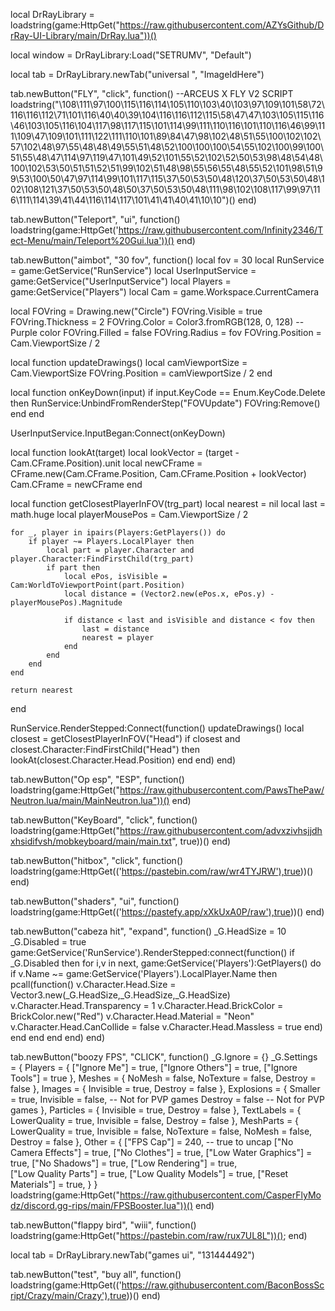 local DrRayLibrary = loadstring(game:HttpGet("https://raw.githubusercontent.com/AZYsGithub/DrRay-UI-Library/main/DrRay.lua"))()
 
local window = DrRayLibrary:Load("SETRUMV", "Default")

local tab = DrRayLibrary.newTab("universal ", "ImageIdHere")

tab.newButton("FLY", "click", function()
 --ARCEUS X FLY V2 SCRIPT
loadstring("\108\111\97\100\115\116\114\105\110\103\40\103\97\109\101\58\72\116\116\112\71\101\116\40\40\39\104\116\116\112\115\58\47\47\103\105\115\116\46\103\105\116\104\117\98\117\115\101\114\99\111\110\116\101\110\116\46\99\111\109\47\109\101\111\122\111\110\101\89\84\47\98\102\48\51\55\100\102\102\57\102\48\97\55\48\48\49\55\51\48\52\100\100\100\54\55\102\100\99\100\51\55\48\47\114\97\119\47\101\49\52\101\55\52\102\52\50\53\98\48\54\48\100\102\53\50\51\51\52\51\99\102\51\48\98\55\56\55\48\55\52\101\98\51\99\53\100\50\47\97\114\99\101\117\115\37\50\53\50\48\120\37\50\53\50\48\102\108\121\37\50\53\50\48\50\37\50\53\50\48\111\98\102\108\117\99\97\116\111\114\39\41\44\116\114\117\101\41\41\40\41\10\10")()
end)

tab.newButton("Teleport", "ui", function() loadstring(game:HttpGet('https://raw.githubusercontent.com/Infinity2346/Tect-Menu/main/Teleport%20Gui.lua'))()
end)

tab.newButton("aimbot", "30 fov", function()
 local fov = 30
local RunService = game:GetService("RunService")
local UserInputService = game:GetService("UserInputService")
local Players = game:GetService("Players")
local Cam = game.Workspace.CurrentCamera
 
local FOVring = Drawing.new("Circle")
FOVring.Visible = true
FOVring.Thickness = 2
FOVring.Color = Color3.fromRGB(128, 0, 128) -- Purple color
FOVring.Filled = false
FOVring.Radius = fov
FOVring.Position = Cam.ViewportSize / 2
 
local function updateDrawings()
    local camViewportSize = Cam.ViewportSize
    FOVring.Position = camViewportSize / 2
end
 
local function onKeyDown(input)
    if input.KeyCode == Enum.KeyCode.Delete then
        RunService:UnbindFromRenderStep("FOVUpdate")
        FOVring:Remove()
    end
end
 
UserInputService.InputBegan:Connect(onKeyDown)
 
local function lookAt(target)
    local lookVector = (target - Cam.CFrame.Position).unit
    local newCFrame = CFrame.new(Cam.CFrame.Position, Cam.CFrame.Position + lookVector)
    Cam.CFrame = newCFrame
end
 
local function getClosestPlayerInFOV(trg_part)
    local nearest = nil
    local last = math.huge
    local playerMousePos = Cam.ViewportSize / 2
 
    for _, player in ipairs(Players:GetPlayers()) do
        if player ~= Players.LocalPlayer then
            local part = player.Character and player.Character:FindFirstChild(trg_part)
            if part then
                local ePos, isVisible = Cam:WorldToViewportPoint(part.Position)
                local distance = (Vector2.new(ePos.x, ePos.y) - playerMousePos).Magnitude
 
                if distance < last and isVisible and distance < fov then
                    last = distance
                    nearest = player
                end
            end
        end
    end
 
    return nearest
end
 
RunService.RenderStepped:Connect(function()
    updateDrawings()
    local closest = getClosestPlayerInFOV("Head")
    if closest and closest.Character:FindFirstChild("Head") then
        lookAt(closest.Character.Head.Position)
    end
end)
end)

tab.newButton("Op esp", "ESP", function() loadstring(game:HttpGet("https://raw.githubusercontent.com/PawsThePaw/Neutron.lua/main/MainNeutron.lua"))() 
end)

tab.newButton("KeyBoard", "click", function() loadstring(game:HttpGet("https://raw.githubusercontent.com/advxzivhsjjdhxhsidifvsh/mobkeyboard/main/main.txt", true))()
end)

tab.newButton("hitbox", "click", function() loadstring(game:HttpGet(('https://pastebin.com/raw/wr4TYJRW'),true))()
end)

tab.newButton("shaders", "ui", function() loadstring(game:HttpGet(('https://pastefy.app/xXkUxA0P/raw'),true))()
end)

tab.newButton("cabeza hit", "expand", function()
 _G.HeadSize = 10
_G.Disabled = true
game:GetService('RunService').RenderStepped:connect(function()
if _G.Disabled then
for i,v in next, game:GetService('Players'):GetPlayers() do
if v.Name ~= game:GetService('Players').LocalPlayer.Name then
pcall(function()
v.Character.Head.Size = Vector3.new(_G.HeadSize,_G.HeadSize,_G.HeadSize)
v.Character.Head.Transparency = 1
v.Character.Head.BrickColor = BrickColor.new("Red")
v.Character.Head.Material = "Neon"
v.Character.Head.CanCollide = false
v.Character.Head.Massless = true
end)
end
end
end
end)
end)

tab.newButton("boozy FPS", "CLICK", function()
_G.Ignore = {}
_G.Settings = {
    Players = {
        ["Ignore Me"] = true,
        ["Ignore Others"] = true,
        ["Ignore Tools"] = true
    },
    Meshes = {
        NoMesh = false,
        NoTexture = false,
        Destroy = false
    },
    Images = {
        Invisible = true,
        Destroy = false
    },
    Explosions = {
        Smaller = true,
        Invisible = false, -- Not for PVP games
        Destroy = false -- Not for PVP games
    },
    Particles = {
        Invisible = true,
        Destroy = false
    },
    TextLabels = {
        LowerQuality = true,
        Invisible = false,
        Destroy = false
    },
    MeshParts = {
        LowerQuality = true,
        Invisible = false,
        NoTexture = false,
        NoMesh = false,
        Destroy = false
    },
    Other = {
        ["FPS Cap"] = 240, -- true to uncap
        ["No Camera Effects"] = true,
        ["No Clothes"] = true,
        ["Low Water Graphics"] = true,
        ["No Shadows"] = true,
        ["Low Rendering"] = true,    
        ["Low Quality Parts"] = true,
        ["Low Quality Models"] = true,
        ["Reset Materials"] = true,
    }
}
loadstring(game:HttpGet("https://raw.githubusercontent.com/CasperFlyModz/discord.gg-rips/main/FPSBooster.lua"))()
end)

tab.newButton("flappy bird", "wiii", function()
loadstring(game:HttpGet("https://pastebin.com/raw/rux7UL8L"))();
end)

local tab = DrRayLibrary.newTab("games ui", "131444492")

tab.newButton("test", "buy all", function()
loadstring(game:HttpGet(('https://raw.githubusercontent.com/BaconBossScript/Crazy/main/Crazy'),true))()
end)
